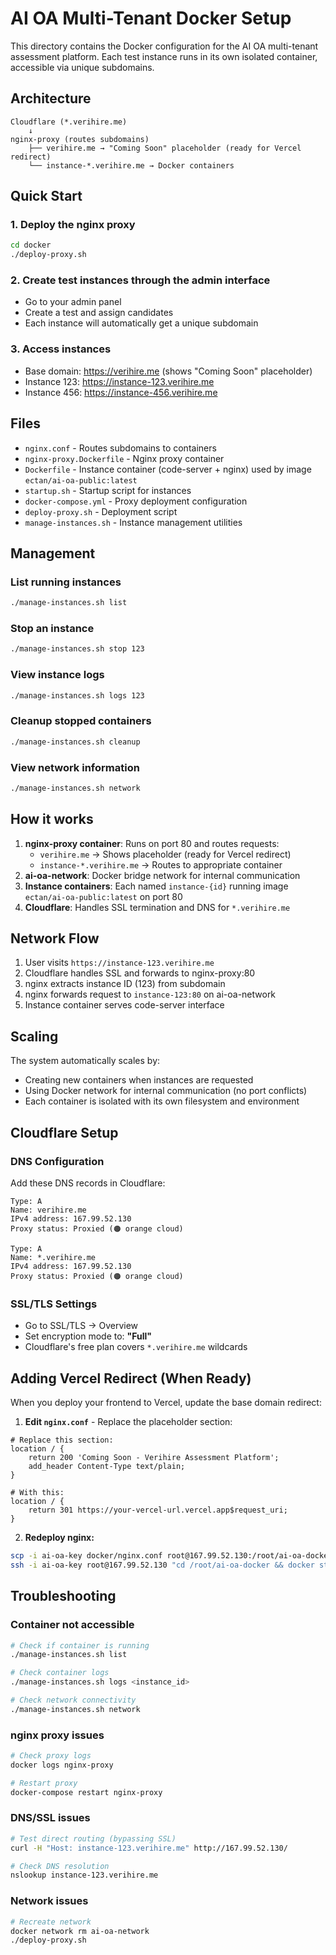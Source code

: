 # AI OA Multi-Tenant Docker Setup

This directory contains the Docker configuration for the AI OA multi-tenant assessment platform. Each test instance runs in its own isolated container, accessible via unique subdomains.

## Architecture

```
Cloudflare (*.verihire.me) 
    ↓
nginx-proxy (routes subdomains)
    ├── verihire.me → "Coming Soon" placeholder (ready for Vercel redirect)
    └── instance-*.verihire.me → Docker containers
```

## Quick Start

### 1. Deploy the nginx proxy
```bash
cd docker
./deploy-proxy.sh
```

### 2. Create test instances through the admin interface
- Go to your admin panel
- Create a test and assign candidates
- Each instance will automatically get a unique subdomain

### 3. Access instances
- Base domain: https://verihire.me (shows "Coming Soon" placeholder)
- Instance 123: https://instance-123.verihire.me
- Instance 456: https://instance-456.verihire.me

## Files

- `nginx.conf` - Routes subdomains to containers
- `nginx-proxy.Dockerfile` - Nginx proxy container
- `Dockerfile` - Instance container (code-server + nginx) used by image `ectan/ai-oa-public:latest`
- `startup.sh` - Startup script for instances
- `docker-compose.yml` - Proxy deployment configuration
- `deploy-proxy.sh` - Deployment script
- `manage-instances.sh` - Instance management utilities

## Management

### List running instances
```bash
./manage-instances.sh list
```

### Stop an instance
```bash
./manage-instances.sh stop 123
```

### View instance logs
```bash
./manage-instances.sh logs 123
```

### Cleanup stopped containers
```bash
./manage-instances.sh cleanup
```

### View network information
```bash
./manage-instances.sh network
```

## How it works

1. **nginx-proxy container**: Runs on port 80 and routes requests:
   - `verihire.me` → Shows placeholder (ready for Vercel redirect)
   - `instance-*.verihire.me` → Routes to appropriate container
2. **ai-oa-network**: Docker bridge network for internal communication
3. **Instance containers**: Each named `instance-{id}` running image `ectan/ai-oa-public:latest` on port 80
4. **Cloudflare**: Handles SSL termination and DNS for `*.verihire.me`

## Network Flow

1. User visits `https://instance-123.verihire.me`
2. Cloudflare handles SSL and forwards to nginx-proxy:80
3. nginx extracts instance ID (123) from subdomain
4. nginx forwards request to `instance-123:80` on ai-oa-network
5. Instance container serves code-server interface

## Scaling

The system automatically scales by:
- Creating new containers when instances are requested
- Using Docker network for internal communication (no port conflicts)
- Each container is isolated with its own filesystem and environment

## Cloudflare Setup

### DNS Configuration
Add these DNS records in Cloudflare:
```
Type: A
Name: verihire.me
IPv4 address: 167.99.52.130
Proxy status: Proxied (🟠 orange cloud)

Type: A
Name: *.verihire.me
IPv4 address: 167.99.52.130
Proxy status: Proxied (🟠 orange cloud)
```

### SSL/TLS Settings
- Go to SSL/TLS → Overview
- Set encryption mode to: **"Full"**
- Cloudflare's free plan covers `*.verihire.me` wildcards

## Adding Vercel Redirect (When Ready)

When you deploy your frontend to Vercel, update the base domain redirect:

1. **Edit `nginx.conf`** - Replace the placeholder section:
```nginx
# Replace this section:
location / {
    return 200 'Coming Soon - Verihire Assessment Platform';
    add_header Content-Type text/plain;
}

# With this:
location / {
    return 301 https://your-vercel-url.vercel.app$request_uri;
}
```

2. **Redeploy nginx:**
```bash
scp -i ai-oa-key docker/nginx.conf root@167.99.52.130:/root/ai-oa-docker/
ssh -i ai-oa-key root@167.99.52.130 "cd /root/ai-oa-docker && docker stop nginx-proxy && docker rm nginx-proxy && docker build -f nginx-proxy.Dockerfile -t nginx-proxy . && docker run -d --name nginx-proxy --network ai-oa-network -p 80:80 nginx-proxy"
```

## Troubleshooting

### Container not accessible
```bash
# Check if container is running
./manage-instances.sh list

# Check container logs
./manage-instances.sh logs <instance_id>

# Check network connectivity
./manage-instances.sh network
```

### nginx proxy issues
```bash
# Check proxy logs
docker logs nginx-proxy

# Restart proxy
docker-compose restart nginx-proxy
```

### DNS/SSL issues
```bash
# Test direct routing (bypassing SSL)
curl -H "Host: instance-123.verihire.me" http://167.99.52.130/

# Check DNS resolution
nslookup instance-123.verihire.me
```

### Network issues
```bash
# Recreate network
docker network rm ai-oa-network
./deploy-proxy.sh
``` 